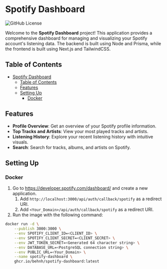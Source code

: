 # Spotify Dashboard

![GitHub License](https://img.shields.io/badge/license-MIT-blue.svg)

Welcome to the **Spotify Dashboard** project! This application provides a comprehensive dashboard for managing and visualizing your Spotify account's listening data. The backend is built using Node and Prisma, while the frontend is built using Next.js and TailwindCSS.

## Table of Contents

- [Spotify Dashboard](#spotify-dashboard)
  - [Table of Contents](#table-of-contents)
  - [Features](#features)
  - [Setting Up](#setting-up)
    - [Docker](#docker)

## Features

- **Profile Overview**: Get an overview of your Spotify profile information.
- **Top Tracks and Artists**: View your most played tracks and artists.
- **Listening History**: Explore your recent listening history with intuitive visuals.
- **Search**: Search for tracks, albums, and artists on Spotify.

## Setting Up

### Docker

1. Go to https://developer.spotify.com/dashboard/ and create a new application.
   1. Add `http://localhost:3000/api/auth/callback/spotify` as a redirect URI.
   2. Add `<Your_Domain>/api/auth/callback/spotify` as a redirect URI.
2. Run the image with the following command:

```bash
docker run -d \
    --publish 3000:3000 \
    --env SPOTIFY_CLIENT_ID=<CLIENT_ID> \
    --env SPOTIFY_CLIENT_SECRET=<CLIENT_SECRET> \
    --env JWT_TOKEN_SECRET=<Generated 64 character string> \
    --env DATABASE_URL=<PostgreSQL connection string> \
    --env PUBLIC_URL=<Your_Domain> \
    --name spotify-dashboard \
    ghcr.io/behnh/spotify-dashboard:latest
```
